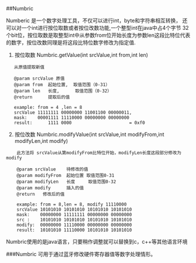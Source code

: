 ##Numbric

Numberic 是一个数字处理工具，不仅可以进行int，byte和字符串相互转换，
还可以对一个int进行按位取数或者按位改数功能,一个整型int在java中占4个字节
32个bit位，按位取数是取整型int中从参数from位开始长度为参数len这段比特位代表
的数字，按位改数同理是将这段比特位数字修改为指定值.

1. 按位取数 Numbric.getValue(int srcValue,int from,int len)
````
   从原值提取新值
   
   @param srcValue 原值
   @param from  起始位置,  取值范围（0-31）
   @param len   长度,      取值范围（0-32）
   @return      提取后的值
   
   example: from = 4 ,len = 8
   srcValue 11111111 00000000 11001100 00000011, 
   mask:    00001111 11110000 00000000 00000000
   result:      1111 0000                      = 0xf0
 `````

2. 按位改数 Numbric.modifyValue(int srcValue,int modifyFrom,int modifyLen,int modify)

````
    此方法将 srcValue从第modifyFrom比特位开始，modifyLen长度这段部分修改为modify
    
    @param srcValue    待修改的值
    @param modifyFrom  起始位置 取值范围0-31
    @param modifyLen   长度     取值范围0-32
    @param modify      插入的值
    @return   修改后的值
    
    example: from = 8,len = 8, modify 11110000
    srcValue 10101010 10101010 10101010 10101010
    mask:    00000000 11111111 00000000 00000000
    src :    10101010 10101010 10101010 10101010
    modify:  00000000 11110000 00000000 00000000
    result:  10101010 11110000 10101010 10101010
````

Numbric使用的是java语言，只要稍作调整就可以替换到c，c++等其他语言环境


###Numbric 可用于通过蓝牙修改硬件寄存器值等数字处理情形。
